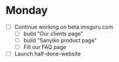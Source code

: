 # Monday

- [ ] Continue working on beta.imsguru.com
  - [ ] build "Our clients page"
  - [ ] build "Sanyiko product page"
  - [ ] Fill our FAQ page

- [ ] Launch half-done-website
